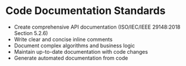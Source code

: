 # Code Documentation Standards
- Create comprehensive API documentation (ISO/IEC/IEEE 29148:2018 Section 5.2.6)
- Write clear and concise inline comments
- Document complex algorithms and business logic
- Maintain up-to-date documentation with code changes
- Generate automated documentation from code